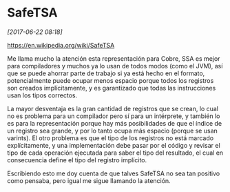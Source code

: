 # SafeTSA

*[2017-06-22 08:18]*

https://en.wikipedia.org/wiki/SafeTSA

Me llama mucho la atención esta representación para Cobre, SSA es mejor para compiladores y muchos ya lo usan de todos modos (como el JVM), así que se puede ahorrar parte de trabajo si ya está hecho en el formato, potencialmente puede ocupar menos espacio porque todos los registros son creados implícitamente, y es garantizado que todas las instrucciones usan los tipos correctos.

La mayor desventaja es la gran cantidad de registros que se crean, lo cual no es problema para un compilador pero sí para un intérprete, y también lo es para la representación porque hay más posibilidades de que el índice de un registro sea grande, y por lo tanto ocupa más espacio (porque se usan varints). El otro problema es que el tipo de los registros no está marcado explícitamente, y una implementación debe pasar por el código y revisar el tipo de cada operación ejecutada para saber el tipo del resultado, el cual en consecuencia define el tipo del registro implícito.

Escribiendo esto me doy cuenta de que talves SafeTSA no sea tan positivo como pensaba, pero igual me sigue llamando la atención.